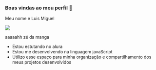### Boas vindas ao meu perfil  💙

Meu nome e Luis Miguel

![](https://1.bp.blogspot.com/-N7mSjV0v5jQ/Y_-DV_K1lCI/AAAAAAAA9dk/YNDG6AKtXwogjCvkNgxofWs1YVofGTQIgCNcBGAsYHQ/s0/Gr%25C3%25AAmio_Foot-Ball_Porto_Alegrense_flag.gif)

aaaaahh zé da manga 
- Estou estutando  no  alura
- Estou me desenvolvendo na linguagem javaScript
- Utilizo esse espaço para minha organização e compartilhamento dos meus projetos desenvolvidos

###
